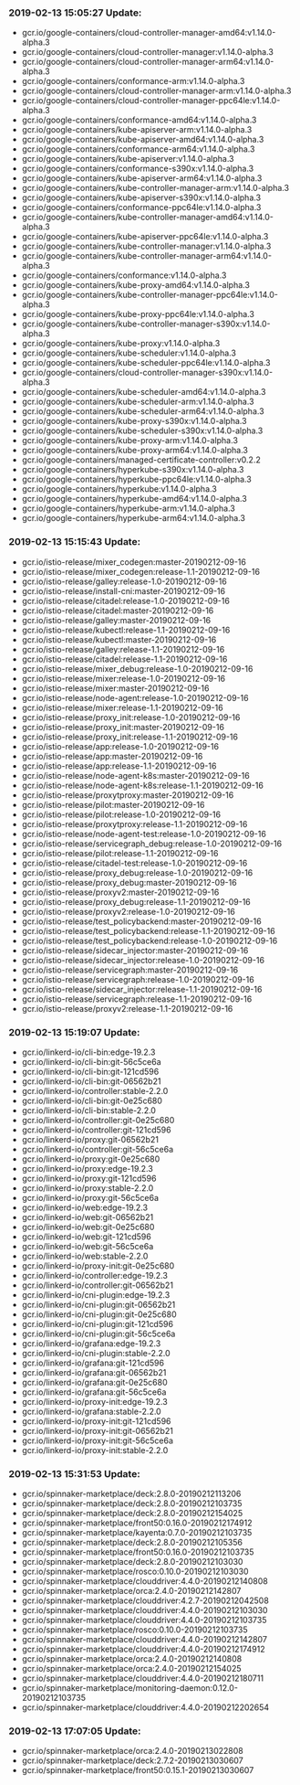 ### 2019-02-13 15:05:27 Update:

- gcr.io/google-containers/cloud-controller-manager-amd64:v1.14.0-alpha.3
- gcr.io/google-containers/cloud-controller-manager:v1.14.0-alpha.3
- gcr.io/google-containers/cloud-controller-manager-arm64:v1.14.0-alpha.3
- gcr.io/google-containers/conformance-arm:v1.14.0-alpha.3
- gcr.io/google-containers/cloud-controller-manager-arm:v1.14.0-alpha.3
- gcr.io/google-containers/cloud-controller-manager-ppc64le:v1.14.0-alpha.3
- gcr.io/google-containers/conformance-amd64:v1.14.0-alpha.3
- gcr.io/google-containers/kube-apiserver-arm:v1.14.0-alpha.3
- gcr.io/google-containers/kube-apiserver-amd64:v1.14.0-alpha.3
- gcr.io/google-containers/conformance-arm64:v1.14.0-alpha.3
- gcr.io/google-containers/kube-apiserver:v1.14.0-alpha.3
- gcr.io/google-containers/conformance-s390x:v1.14.0-alpha.3
- gcr.io/google-containers/kube-apiserver-arm64:v1.14.0-alpha.3
- gcr.io/google-containers/kube-controller-manager-arm:v1.14.0-alpha.3
- gcr.io/google-containers/kube-apiserver-s390x:v1.14.0-alpha.3
- gcr.io/google-containers/conformance-ppc64le:v1.14.0-alpha.3
- gcr.io/google-containers/kube-controller-manager-amd64:v1.14.0-alpha.3
- gcr.io/google-containers/kube-apiserver-ppc64le:v1.14.0-alpha.3
- gcr.io/google-containers/kube-controller-manager:v1.14.0-alpha.3
- gcr.io/google-containers/kube-controller-manager-arm64:v1.14.0-alpha.3
- gcr.io/google-containers/conformance:v1.14.0-alpha.3
- gcr.io/google-containers/kube-proxy-amd64:v1.14.0-alpha.3
- gcr.io/google-containers/kube-controller-manager-ppc64le:v1.14.0-alpha.3
- gcr.io/google-containers/kube-proxy-ppc64le:v1.14.0-alpha.3
- gcr.io/google-containers/kube-controller-manager-s390x:v1.14.0-alpha.3
- gcr.io/google-containers/kube-proxy:v1.14.0-alpha.3
- gcr.io/google-containers/kube-scheduler:v1.14.0-alpha.3
- gcr.io/google-containers/kube-scheduler-ppc64le:v1.14.0-alpha.3
- gcr.io/google-containers/cloud-controller-manager-s390x:v1.14.0-alpha.3
- gcr.io/google-containers/kube-scheduler-amd64:v1.14.0-alpha.3
- gcr.io/google-containers/kube-scheduler-arm:v1.14.0-alpha.3
- gcr.io/google-containers/kube-scheduler-arm64:v1.14.0-alpha.3
- gcr.io/google-containers/kube-proxy-s390x:v1.14.0-alpha.3
- gcr.io/google-containers/kube-scheduler-s390x:v1.14.0-alpha.3
- gcr.io/google-containers/kube-proxy-arm:v1.14.0-alpha.3
- gcr.io/google-containers/kube-proxy-arm64:v1.14.0-alpha.3
- gcr.io/google-containers/managed-certificate-controller:v0.2.2
- gcr.io/google-containers/hyperkube-s390x:v1.14.0-alpha.3
- gcr.io/google-containers/hyperkube-ppc64le:v1.14.0-alpha.3
- gcr.io/google-containers/hyperkube:v1.14.0-alpha.3
- gcr.io/google-containers/hyperkube-amd64:v1.14.0-alpha.3
- gcr.io/google-containers/hyperkube-arm:v1.14.0-alpha.3
- gcr.io/google-containers/hyperkube-arm64:v1.14.0-alpha.3
### 2019-02-13 15:15:43 Update:

- gcr.io/istio-release/mixer_codegen:master-20190212-09-16
- gcr.io/istio-release/mixer_codegen:release-1.1-20190212-09-16
- gcr.io/istio-release/galley:release-1.0-20190212-09-16
- gcr.io/istio-release/install-cni:master-20190212-09-16
- gcr.io/istio-release/citadel:release-1.0-20190212-09-16
- gcr.io/istio-release/citadel:master-20190212-09-16
- gcr.io/istio-release/galley:master-20190212-09-16
- gcr.io/istio-release/kubectl:release-1.1-20190212-09-16
- gcr.io/istio-release/kubectl:master-20190212-09-16
- gcr.io/istio-release/galley:release-1.1-20190212-09-16
- gcr.io/istio-release/citadel:release-1.1-20190212-09-16
- gcr.io/istio-release/mixer_debug:release-1.0-20190212-09-16
- gcr.io/istio-release/mixer:release-1.0-20190212-09-16
- gcr.io/istio-release/mixer:master-20190212-09-16
- gcr.io/istio-release/node-agent:release-1.0-20190212-09-16
- gcr.io/istio-release/mixer:release-1.1-20190212-09-16
- gcr.io/istio-release/proxy_init:release-1.0-20190212-09-16
- gcr.io/istio-release/proxy_init:master-20190212-09-16
- gcr.io/istio-release/proxy_init:release-1.1-20190212-09-16
- gcr.io/istio-release/app:release-1.0-20190212-09-16
- gcr.io/istio-release/app:master-20190212-09-16
- gcr.io/istio-release/app:release-1.1-20190212-09-16
- gcr.io/istio-release/node-agent-k8s:master-20190212-09-16
- gcr.io/istio-release/node-agent-k8s:release-1.1-20190212-09-16
- gcr.io/istio-release/proxytproxy:master-20190212-09-16
- gcr.io/istio-release/pilot:master-20190212-09-16
- gcr.io/istio-release/pilot:release-1.0-20190212-09-16
- gcr.io/istio-release/proxytproxy:release-1.1-20190212-09-16
- gcr.io/istio-release/node-agent-test:release-1.0-20190212-09-16
- gcr.io/istio-release/servicegraph_debug:release-1.0-20190212-09-16
- gcr.io/istio-release/pilot:release-1.1-20190212-09-16
- gcr.io/istio-release/citadel-test:release-1.0-20190212-09-16
- gcr.io/istio-release/proxy_debug:release-1.0-20190212-09-16
- gcr.io/istio-release/proxy_debug:master-20190212-09-16
- gcr.io/istio-release/proxyv2:master-20190212-09-16
- gcr.io/istio-release/proxy_debug:release-1.1-20190212-09-16
- gcr.io/istio-release/proxyv2:release-1.0-20190212-09-16
- gcr.io/istio-release/test_policybackend:master-20190212-09-16
- gcr.io/istio-release/test_policybackend:release-1.1-20190212-09-16
- gcr.io/istio-release/test_policybackend:release-1.0-20190212-09-16
- gcr.io/istio-release/sidecar_injector:master-20190212-09-16
- gcr.io/istio-release/sidecar_injector:release-1.0-20190212-09-16
- gcr.io/istio-release/servicegraph:master-20190212-09-16
- gcr.io/istio-release/servicegraph:release-1.0-20190212-09-16
- gcr.io/istio-release/sidecar_injector:release-1.1-20190212-09-16
- gcr.io/istio-release/servicegraph:release-1.1-20190212-09-16
- gcr.io/istio-release/proxyv2:release-1.1-20190212-09-16
### 2019-02-13 15:19:07 Update:

- gcr.io/linkerd-io/cli-bin:edge-19.2.3
- gcr.io/linkerd-io/cli-bin:git-56c5ce6a
- gcr.io/linkerd-io/cli-bin:git-121cd596
- gcr.io/linkerd-io/cli-bin:git-06562b21
- gcr.io/linkerd-io/controller:stable-2.2.0
- gcr.io/linkerd-io/cli-bin:git-0e25c680
- gcr.io/linkerd-io/cli-bin:stable-2.2.0
- gcr.io/linkerd-io/controller:git-0e25c680
- gcr.io/linkerd-io/controller:git-121cd596
- gcr.io/linkerd-io/proxy:git-06562b21
- gcr.io/linkerd-io/controller:git-56c5ce6a
- gcr.io/linkerd-io/proxy:git-0e25c680
- gcr.io/linkerd-io/proxy:edge-19.2.3
- gcr.io/linkerd-io/proxy:git-121cd596
- gcr.io/linkerd-io/proxy:stable-2.2.0
- gcr.io/linkerd-io/proxy:git-56c5ce6a
- gcr.io/linkerd-io/web:edge-19.2.3
- gcr.io/linkerd-io/web:git-06562b21
- gcr.io/linkerd-io/web:git-0e25c680
- gcr.io/linkerd-io/web:git-121cd596
- gcr.io/linkerd-io/web:git-56c5ce6a
- gcr.io/linkerd-io/web:stable-2.2.0
- gcr.io/linkerd-io/proxy-init:git-0e25c680
- gcr.io/linkerd-io/controller:edge-19.2.3
- gcr.io/linkerd-io/controller:git-06562b21
- gcr.io/linkerd-io/cni-plugin:edge-19.2.3
- gcr.io/linkerd-io/cni-plugin:git-06562b21
- gcr.io/linkerd-io/cni-plugin:git-0e25c680
- gcr.io/linkerd-io/cni-plugin:git-121cd596
- gcr.io/linkerd-io/cni-plugin:git-56c5ce6a
- gcr.io/linkerd-io/grafana:edge-19.2.3
- gcr.io/linkerd-io/cni-plugin:stable-2.2.0
- gcr.io/linkerd-io/grafana:git-121cd596
- gcr.io/linkerd-io/grafana:git-06562b21
- gcr.io/linkerd-io/grafana:git-0e25c680
- gcr.io/linkerd-io/grafana:git-56c5ce6a
- gcr.io/linkerd-io/proxy-init:edge-19.2.3
- gcr.io/linkerd-io/grafana:stable-2.2.0
- gcr.io/linkerd-io/proxy-init:git-121cd596
- gcr.io/linkerd-io/proxy-init:git-06562b21
- gcr.io/linkerd-io/proxy-init:git-56c5ce6a
- gcr.io/linkerd-io/proxy-init:stable-2.2.0
### 2019-02-13 15:31:53 Update:

- gcr.io/spinnaker-marketplace/deck:2.8.0-20190212113206
- gcr.io/spinnaker-marketplace/deck:2.8.0-20190212103735
- gcr.io/spinnaker-marketplace/deck:2.8.0-20190212154025
- gcr.io/spinnaker-marketplace/front50:0.16.0-20190212174912
- gcr.io/spinnaker-marketplace/kayenta:0.7.0-20190212103735
- gcr.io/spinnaker-marketplace/deck:2.8.0-20190212105356
- gcr.io/spinnaker-marketplace/front50:0.16.0-20190212103735
- gcr.io/spinnaker-marketplace/deck:2.8.0-20190212103030
- gcr.io/spinnaker-marketplace/rosco:0.10.0-20190212103030
- gcr.io/spinnaker-marketplace/clouddriver:4.4.0-20190212140808
- gcr.io/spinnaker-marketplace/orca:2.4.0-20190212142807
- gcr.io/spinnaker-marketplace/clouddriver:4.2.7-20190212042508
- gcr.io/spinnaker-marketplace/clouddriver:4.4.0-20190212103030
- gcr.io/spinnaker-marketplace/clouddriver:4.4.0-20190212103735
- gcr.io/spinnaker-marketplace/rosco:0.10.0-20190212103735
- gcr.io/spinnaker-marketplace/clouddriver:4.4.0-20190212142807
- gcr.io/spinnaker-marketplace/clouddriver:4.4.0-20190212174912
- gcr.io/spinnaker-marketplace/orca:2.4.0-20190212140808
- gcr.io/spinnaker-marketplace/orca:2.4.0-20190212154025
- gcr.io/spinnaker-marketplace/clouddriver:4.4.0-20190212180711
- gcr.io/spinnaker-marketplace/monitoring-daemon:0.12.0-20190212103735
- gcr.io/spinnaker-marketplace/clouddriver:4.4.0-20190212202654
### 2019-02-13 17:07:05 Update:

- gcr.io/spinnaker-marketplace/orca:2.4.0-20190213022808
- gcr.io/spinnaker-marketplace/deck:2.7.2-20190213030607
- gcr.io/spinnaker-marketplace/front50:0.15.1-20190213030607
